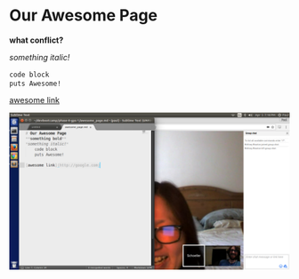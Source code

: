# Our Awesome Page

**what conflict?**

*something italic!*

    code block
    puts Awesome!

[awesome link](http://google.com)

![screenshot of us](https://github.com/IkukoS/phase-0-gps-1/blob/master/Workspace%201_010.png)